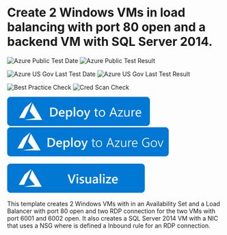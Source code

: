 # Create 2 Windows VMs in load balancing with port 80 open and a backend VM with SQL Server 2014.

![Azure Public Test Date](https://azurequickstartsservice.blob.core.windows.net/badges/demos/2fe-lb80-rdp-1be-nsg-rdp/PublicLastTestDate.svg)
![Azure Public Test Result](https://azurequickstartsservice.blob.core.windows.net/badges/demos/2fe-lb80-rdp-1be-nsg-rdp/PublicDeployment.svg)

![Azure US Gov Last Test Date](https://azurequickstartsservice.blob.core.windows.net/badges/demos/2fe-lb80-rdp-1be-nsg-rdp/FairfaxLastTestDate.svg)
![Azure US Gov Last Test Result](https://azurequickstartsservice.blob.core.windows.net/badges/demos/2fe-lb80-rdp-1be-nsg-rdp/FairfaxDeployment.svg)

![Best Practice Check](https://azurequickstartsservice.blob.core.windows.net/badges/demos/2fe-lb80-rdp-1be-nsg-rdp/BestPracticeResult.svg)
![Cred Scan Check](https://azurequickstartsservice.blob.core.windows.net/badges/demos/2fe-lb80-rdp-1be-nsg-rdp/CredScanResult.svg)

[![Deploy To Azure](https://raw.githubusercontent.com/Azure/azure-quickstart-templates/master/1-CONTRIBUTION-GUIDE/images/deploytoazure.svg?sanitize=true)](https://portal.azure.com/#create/Microsoft.Template/uri/https%3A%2F%2Fraw.githubusercontent.com%2FAzure%2Fazure-quickstart-templates%2Fmaster%2Fdemos%2F2fe-lb80-rdp-1be-nsg-rdp%2Fazuredeploy.json)  
[![Deploy To Azure US Gov](https://raw.githubusercontent.com/Azure/azure-quickstart-templates/master/1-CONTRIBUTION-GUIDE/images/deploytoazuregov.svg?sanitize=true)](https://portal.azure.us/#create/Microsoft.Template/uri/https%3A%2F%2Fraw.githubusercontent.com%2FAzure%2Fazure-quickstart-templates%2Fmaster%2Fdemos%2F2fe-lb80-rdp-1be-nsg-rdp%2Fazuredeploy.json)

[![Visualize](https://raw.githubusercontent.com/Azure/azure-quickstart-templates/master/1-CONTRIBUTION-GUIDE/images/visualizebutton.svg?sanitize=true)](http://armviz.io/#/?load=https%3A%2F%2Fraw.githubusercontent.com%2FAzure%2Fazure-quickstart-templates%2Fmaster%2Fdemos%2F2fe-lb80-rdp-1be-nsg-rdp%2Fazuredeploy.json)

This template creates 2 Windows VMs with in an Availability Set and a Load Balancer with port 80 open and two RDP connection for the two VMs with port 6001 and 6002 open. It also creates a SQL Server 2014 VM with a NIC that uses a NSG where is defined a Inbound rule for an RDP connection.


